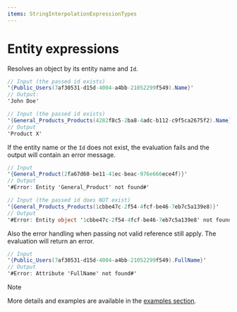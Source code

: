 ```yaml
---
items: StringInterpolationExpressionTypes
---
```


# Entity expressions

Resolves an object by its entity name and `Id`. 

```cs
// Input (the passed id exists)
'{Public_Users(7af30531-d15d-4004-a4bb-21052299f549).Name}'
// Output: 
'John Doe'

// Input (the passed id exists)
'{General_Products_Products(4282f8c5-2ba8-4adc-b112-c9f5ca2675f2).Name}'
// Output
'Product X'
```

If the entity name or the `Id` does not exist, the evaluation fails and the output will contain an error message.
```cs
// Input
'{General_Product(2fa67d60-be11-41ec-beac-976e666ece4f)}'
// Output
'#Error: Entity 'General_Product' not found#'

// Input (the passed id does NOT exist)
'{General_Products_Products(1cbbe47c-2f54-4fcf-be46-7eb7c5a139e8)}'
// Output
'#Error: Entity object '1cbbe47c-2f54-4fcf-be46-7eb7c5a139e8' not found#'
```

Also the error handling when passing not valid reference still apply. The evaluation will return an error.
```cs
// Input
'{Public_Users(7af30531-d15d-4004-a4bb-21052299f549).FullName}' 
// Output
'#Error: Attribute 'FullName' not found#'
```

> [!NOTE]
> More details and examples are available in the [examples section](https://docs.erp.net/tech/advanced/string-interpolation/examples/entity.html).
